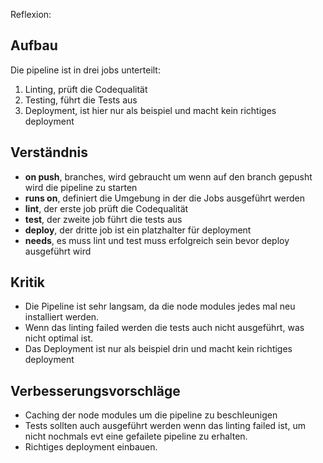 Reflexion:

## Aufbau 
Die pipeline ist in drei jobs unterteilt:
1. Linting, prüft die Codequalität
2. Testing, führt die Tests aus 
3. Deployment, ist hier nur als beispiel und macht kein richtiges deployment



## Verständnis

- **on push**, branches, wird gebraucht um wenn auf den branch gepusht wird die pipeline zu starten
- **runs on**, definiert die Umgebung in der die Jobs ausgeführt werden
- **lint**, der erste job prüft die Codequalität
- **test**, der zweite job führt die tests aus
- **deploy**, der dritte job ist ein platzhalter für deployment
- **needs**, es muss lint und test muss erfolgreich sein bevor deploy ausgeführt wird


## Kritik
- Die Pipeline ist sehr langsam, da die node modules jedes mal neu installiert werden.
- Wenn das linting failed werden die tests auch nicht ausgeführt, was nicht optimal ist.
- Das Deployment ist nur als beispiel drin und macht kein richtiges deployment


## Verbesserungsvorschläge
- Caching der node modules um die pipeline zu beschleunigen
- Tests sollten auch ausgeführt werden wenn das linting failed ist, um nicht nochmals evt eine gefailete pipeline zu erhalten.
- Richtiges deployment einbauen.